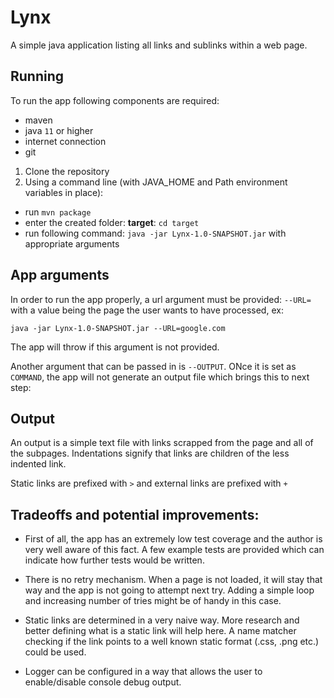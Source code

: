 # Lynx

A simple java application listing all links and sublinks within a web page. 

## Running

To run the app following components are required:
* maven
* java `11` or higher
* internet connection
* git

1. Clone the repository
2. Using a command line (with JAVA_HOME and Path environment variables in place):
  
  * run `mvn package`
  * enter the created folder: **target**: `cd target`
  * run following command: `java -jar Lynx-1.0-SNAPSHOT.jar` with appropriate arguments
  
## App arguments 

In order to run the app properly, a url argument must be provided: 
 `--URL=` with a value being the page the user wants to have processed, ex:
 
 `java -jar Lynx-1.0-SNAPSHOT.jar --URL=google.com`
 
The app will throw if this argument is not provided.
 
 Another argument that can be passed in is `--OUTPUT`. ONce it is set as `COMMAND`, the app will not generate an output file which brings this to next step:
 
## Output

An output is a simple text file with links scrapped from the page and all of the subpages.
Indentations signify that links are children of the less indented link.

Static links are prefixed with `>` and external links are prefixed with `+`

## Tradeoffs and potential improvements:
 * First of all, the app has an extremely low test coverage and the author is very well aware of this fact.
 A few example tests are provided which can indicate how further tests would be written.
 
 * There is no retry mechanism. When a page is not loaded, it will stay that way and the app is not going to attempt next try. Adding a simple loop and increasing number of tries might be of handy in this case.
  
 * Static links are determined in a very naive way. More research and better defining what is a static link will help here. A name matcher checking if the link points to a well known static format (.css, .png etc.) could be used.
 
 * Logger can be configured in a way that allows the user to enable/disable console debug output.
 
  
  
 